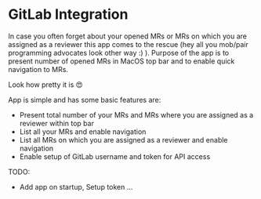 # GitLab Integration

In case you often forget about your opened MRs or MRs on which you are assigned as a reviewer this app comes to the rescue (hey all you mob/pair programming advocates look other way :) ). Purpose of the app is to present number of opened MRs in MacOS top bar and to enable quick navigation to MRs.

Look how pretty it is :heart_eyes:



App is simple and has some basic features are:
- Present total number of your MRs and MRs where you are assigned as a reviewer within top bar
- List all your MRs and enable navigation
- List all MRs on which you are assigned as a reviewer and enable navigation
- Enable setup of GitLab username and token for API access

TODO:
- Add app on startup, Setup token ...

